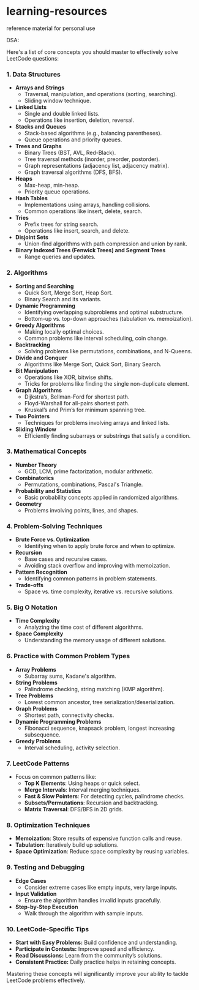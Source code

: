 # learning-resources
reference material for personal use

DSA:

Here's a list of core concepts you should master to effectively solve LeetCode questions:

### 1. **Data Structures**
   - **Arrays and Strings**
     - Traversal, manipulation, and operations (sorting, searching).
     - Sliding window technique.
   - **Linked Lists**
     - Single and double linked lists.
     - Operations like insertion, deletion, reversal.
   - **Stacks and Queues**
     - Stack-based algorithms (e.g., balancing parentheses).
     - Queue operations and priority queues.
   - **Trees and Graphs**
     - Binary Trees (BST, AVL, Red-Black).
     - Tree traversal methods (inorder, preorder, postorder).
     - Graph representations (adjacency list, adjacency matrix).
     - Graph traversal algorithms (DFS, BFS).
   - **Heaps**
     - Max-heap, min-heap.
     - Priority queue operations.
   - **Hash Tables**
     - Implementations using arrays, handling collisions.
     - Common operations like insert, delete, search.
   - **Tries**
     - Prefix trees for string search.
     - Operations like insert, search, and delete.
   - **Disjoint Sets**
     - Union-find algorithms with path compression and union by rank.
   - **Binary Indexed Trees (Fenwick Trees) and Segment Trees**
     - Range queries and updates.

### 2. **Algorithms**
   - **Sorting and Searching**
     - Quick Sort, Merge Sort, Heap Sort.
     - Binary Search and its variants.
   - **Dynamic Programming**
     - Identifying overlapping subproblems and optimal substructure.
     - Bottom-up vs. top-down approaches (tabulation vs. memoization).
   - **Greedy Algorithms**
     - Making locally optimal choices.
     - Common problems like interval scheduling, coin change.
   - **Backtracking**
     - Solving problems like permutations, combinations, and N-Queens.
   - **Divide and Conquer**
     - Algorithms like Merge Sort, Quick Sort, Binary Search.
   - **Bit Manipulation**
     - Operations like XOR, bitwise shifts.
     - Tricks for problems like finding the single non-duplicate element.
   - **Graph Algorithms**
     - Dijkstra’s, Bellman-Ford for shortest path.
     - Floyd-Warshall for all-pairs shortest path.
     - Kruskal’s and Prim’s for minimum spanning tree.
   - **Two Pointers**
     - Techniques for problems involving arrays and linked lists.
   - **Sliding Window**
     - Efficiently finding subarrays or substrings that satisfy a condition.

### 3. **Mathematical Concepts**
   - **Number Theory**
     - GCD, LCM, prime factorization, modular arithmetic.
   - **Combinatorics**
     - Permutations, combinations, Pascal's Triangle.
   - **Probability and Statistics**
     - Basic probability concepts applied in randomized algorithms.
   - **Geometry**
     - Problems involving points, lines, and shapes.

### 4. **Problem-Solving Techniques**
   - **Brute Force vs. Optimization**
     - Identifying when to apply brute force and when to optimize.
   - **Recursion**
     - Base cases and recursive cases.
     - Avoiding stack overflow and improving with memoization.
   - **Pattern Recognition**
     - Identifying common patterns in problem statements.
   - **Trade-offs**
     - Space vs. time complexity, iterative vs. recursive solutions.

### 5. **Big O Notation**
   - **Time Complexity**
     - Analyzing the time cost of different algorithms.
   - **Space Complexity**
     - Understanding the memory usage of different solutions.

### 6. **Practice with Common Problem Types**
   - **Array Problems**
     - Subarray sums, Kadane's algorithm.
   - **String Problems**
     - Palindrome checking, string matching (KMP algorithm).
   - **Tree Problems**
     - Lowest common ancestor, tree serialization/deserialization.
   - **Graph Problems**
     - Shortest path, connectivity checks.
   - **Dynamic Programming Problems**
     - Fibonacci sequence, knapsack problem, longest increasing subsequence.
   - **Greedy Problems**
     - Interval scheduling, activity selection.

### 7. **LeetCode Patterns**
   - Focus on common patterns like:
     - **Top K Elements**: Using heaps or quick select.
     - **Merge Intervals**: Interval merging techniques.
     - **Fast & Slow Pointers**: For detecting cycles, palindrome checks.
     - **Subsets/Permutations**: Recursion and backtracking.
     - **Matrix Traversal**: DFS/BFS in 2D grids.

### 8. **Optimization Techniques**
   - **Memoization**: Store results of expensive function calls and reuse.
   - **Tabulation**: Iteratively build up solutions.
   - **Space Optimization**: Reduce space complexity by reusing variables.

### 9. **Testing and Debugging**
   - **Edge Cases**
     - Consider extreme cases like empty inputs, very large inputs.
   - **Input Validation**
     - Ensure the algorithm handles invalid inputs gracefully.
   - **Step-by-Step Execution**
     - Walk through the algorithm with sample inputs.

### 10. **LeetCode-Specific Tips**
   - **Start with Easy Problems:** Build confidence and understanding.
   - **Participate in Contests:** Improve speed and efficiency.
   - **Read Discussions:** Learn from the community’s solutions.
   - **Consistent Practice:** Daily practice helps in retaining concepts.

Mastering these concepts will significantly improve your ability to tackle LeetCode problems effectively.
